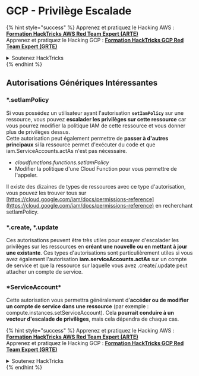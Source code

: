 # GCP - Privilège Escalade

{% hint style="success" %}
Apprenez et pratiquez le Hacking AWS :<img src="/.gitbook/assets/image.png" alt="" data-size="line">[**Formation HackTricks AWS Red Team Expert (ARTE)**](https://training.hacktricks.xyz/courses/arte)<img src="/.gitbook/assets/image.png" alt="" data-size="line">\
Apprenez et pratiquez le Hacking GCP : <img src="/.gitbook/assets/image (2).png" alt="" data-size="line">[**Formation HackTricks GCP Red Team Expert (GRTE)**<img src="/.gitbook/assets/image (2).png" alt="" data-size="line">](https://training.hacktricks.xyz/courses/grte)

<details>

<summary>Soutenez HackTricks</summary>

* Consultez les [**plans d'abonnement**](https://github.com/sponsors/carlospolop)!
* **Rejoignez le** 💬 [**groupe Discord**](https://discord.gg/hRep4RUj7f) ou le [**groupe Telegram**](https://t.me/peass) ou **suivez-nous** sur **Twitter** 🐦 [**@hacktricks\_live**](https://twitter.com/hacktricks\_live)**.**
* **Partagez des astuces de piratage en soumettant des PR aux** [**HackTricks**](https://github.com/carlospolop/hacktricks) et [**HackTricks Cloud**](https://github.com/carlospolop/hacktricks-cloud) dépôts GitHub.

</details>
{% endhint %}

## Autorisations Génériques Intéressantes

### \*.setIamPolicy

Si vous possédez un utilisateur ayant l'autorisation **`setIamPolicy`** sur une ressource, vous pouvez **escalader les privilèges sur cette ressource** car vous pourrez modifier la politique IAM de cette ressource et vous donner plus de privilèges dessus.\
Cette autorisation peut également permettre de **passer à d'autres principaux** si la ressource permet d'exécuter du code et que iam.ServiceAccounts.actAs n'est pas nécessaire.

* _cloudfunctions.functions.setIamPolicy_
* Modifier la politique d'une Cloud Function pour vous permettre de l'appeler.

Il existe des dizaines de types de ressources avec ce type d'autorisation, vous pouvez les trouver tous sur [https://cloud.google.com/iam/docs/permissions-reference](https://cloud.google.com/iam/docs/permissions-reference) en recherchant setIamPolicy.

### \*.create, \*.update

Ces autorisations peuvent être très utiles pour essayer d'escalader les privilèges sur les ressources en **créant une nouvelle ou en mettant à jour une existante**. Ces types d'autorisations sont particulièrement utiles si vous avez également l'autorisation **iam.serviceAccounts.actAs** sur un compte de service et que la ressource sur laquelle vous avez .create/.update peut attacher un compte de service.

### \*ServiceAccount\*

Cette autorisation vous permettra généralement d'**accéder ou de modifier un compte de service dans une ressource** (par exemple : compute.instances.setServiceAccount). Cela **pourrait conduire à un vecteur d'escalade de privilèges**, mais cela dépendra de chaque cas.



{% hint style="success" %}
Apprenez et pratiquez le Hacking AWS :<img src="/.gitbook/assets/image.png" alt="" data-size="line">[**Formation HackTricks AWS Red Team Expert (ARTE)**](https://training.hacktricks.xyz/courses/arte)<img src="/.gitbook/assets/image.png" alt="" data-size="line">\
Apprenez et pratiquez le Hacking GCP : <img src="/.gitbook/assets/image (2).png" alt="" data-size="line">[**Formation HackTricks GCP Red Team Expert (GRTE)**<img src="/.gitbook/assets/image (2).png" alt="" data-size="line">](https://training.hacktricks.xyz/courses/grte)

<details>

<summary>Soutenez HackTricks</summary>

* Consultez les [**plans d'abonnement**](https://github.com/sponsors/carlospolop)!
* **Rejoignez le** 💬 [**groupe Discord**](https://discord.gg/hRep4RUj7f) ou le [**groupe Telegram**](https://t.me/peass) ou **suivez-nous** sur **Twitter** 🐦 [**@hacktricks\_live**](https://twitter.com/hacktricks\_live)**.**
* **Partagez des astuces de piratage en soumettant des PR aux** [**HackTricks**](https://github.com/carlospolop/hacktricks) et [**HackTricks Cloud**](https://github.com/carlospolop/hacktricks-cloud) dépôts GitHub.

</details>
{% endhint %}
